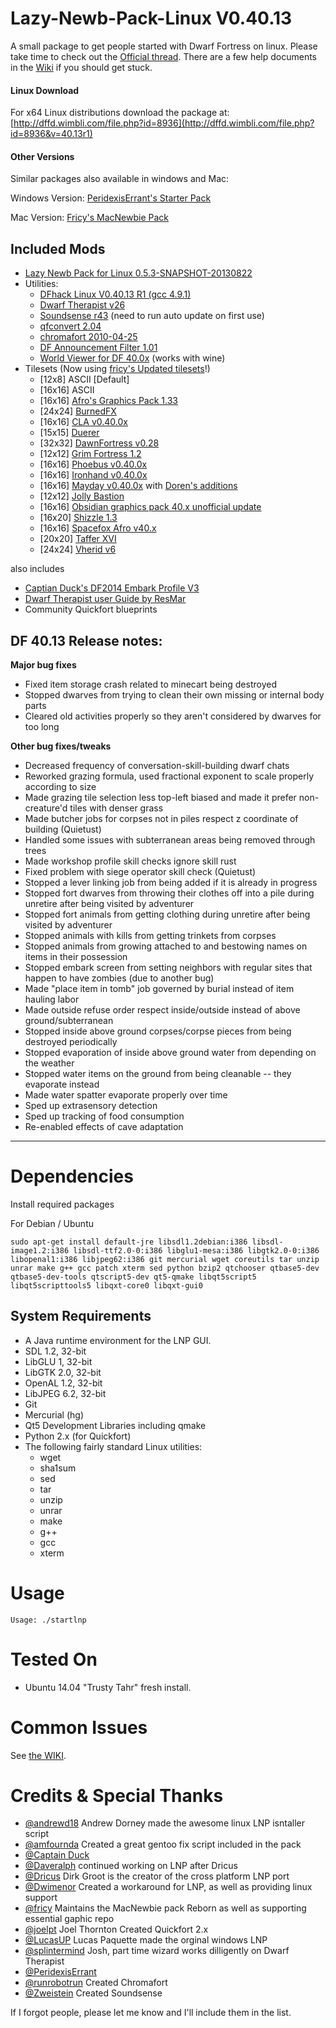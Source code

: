 Lazy-Newb-Pack-Linux V0.40.13
====================

A small package to get people started with Dwarf Fortress on linux. Please take time to check out the [Official thread](http://www.bay12forums.com/smf/index.php?topic=140966.0). There are a few help documents in the [Wiki](https://github.com/Lazy-Newb-Pack/Lazy-Newb-Pack-Linux/wiki) if you should get stuck.


#### Linux Download 

For x64 Linux distributions download the package at: [http://dffd.wimbli.com/file.php?id=8936](http://dffd.wimbli.com/file.php?id=8936&v=40.13r1)


#### Other Versions
 

Similar packages also available in windows and Mac:

Windows Version: [PeridexisErrant's Starter Pack](http://www.bay12forums.com/smf/index.php?topic=126076.0)

Mac Version: [Fricy's MacNewbie Pack](http://www.bay12forums.com/smf/index.php?topic=128960.0)


Included Mods
-------------
* [Lazy Newb Pack for Linux 0.5.3-SNAPSHOT-20130822](https://bitbucket.org/Dricus/lazy-newbpack/overview)
* Utilities:
    * [DFhack Linux V0.40.13 R1 (gcc 4.9.1)](http://www.bay12forums.com/smf/index.php?topic=139553.0)
    * [Dwarf Therapist v26](https://github.com/splintermind/Dwarf-Therapist/tree/DF2014) 
    * [Soundsense r43](http://df.zweistein.cz/soundsense/) (need to run auto update on first use)
    * [qfconvert 2.04](http://www.joelpt.net/quickfort/)
    * [chromafort 2010-04-25](http://www.bay12forums.com/smf/index.php?topic=55025.0)
    * [DF Announcement Filter 1.01](http://www.bay12forums.com/smf/index.php?topic=130030.0)
    * [World Viewer for DF 40.0x](http://www.bay12forums.com/smf/index.php?topic=128932.0) (works with wine)
* Tilesets (Now using [fricy's Updated tilesets](https://github.com/fricy/DFgraphics)!)
    - [12x8] ASCII [Default]
    - [16x16] ASCII
    - [16x16] [Afro's Graphics Pack 1.33](http://dffd.wimbli.com/file.php?id=9137)
    - [24x24] [BurnedFX](http://www.bay12forums.com/smf/index.php?topic=143588.0)
    - [16x16] [CLA v0.40.0x](http://www.bay12forums.com/smf/index.php?topic=105376.0)
    - [15x15] [Duerer](http://www.bay12forums.com/smf/index.php?topic=142083.0)
    - [32x32] [DawnFortress v0.28](http://www.bay12forums.com/smf/index.php?topic=136221.msg4992910#msg4992910)
    - [12x12] [Grim Fortress 1.2](http://www.bay12forums.com/smf/index.php?topic=122421.0)
    - [16x16] [Phoebus v0.40.0x](http://www.bay12forums.com/smf/index.php?topic=137096.0)
    - [16x16] [Ironhand v0.40.0x](http://dffd.wimbli.com/file.php?id=8747)
    - [16x16] [Mayday v0.40.0x](http://goblinart.pl/vg-eng/df.php) with [Doren's additions](http://www.bay12forums.com/smf/index.php?topic=141195.0)
    - [12x12] [Jolly Bastion](http://www.bay12forums.com/smf/index.php?topic=104261.0)
    - [16x16] [Obsidian  graphics pack 40.x unofficial update](http://www.bay12forums.com/smf/index.php?topic=126934.0)
    - [16x20] [Shizzle 1.3](http://dffd.wimbli.com/file.php?id=7205)
    - [16x16] [Spacefox Afro v40.x](http://dffd.wimbli.com/file.php?id=9137)
    - [20x20] [Taffer XVI](http://www.bay12forums.com/smf/index.php?topic=107924.0)
    - [24x24] [Vherid v6](http://www.bay12forums.com/smf/index.php?topic=89856.0)

 also includes
 * [Captian Duck's DF2014 Embark Profile V3](http://www.reddit.com/r/dwarffortress/comments/2bzrqg/dfvidtuts2014_embark_profile_beta_testing/)
 * [Dwarf Therapist user Guide by ResMar](http://dffd.wimbli.com/file.php?id=7889)
 * Community Quickfort blueprints




DF 40.13 Release notes:
-------------

**Major bug fixes**

  * Fixed item storage crash related to minecart being destroyed
  * Stopped dwarves from trying to clean their own missing or internal body parts
  * Cleared old activities properly so they aren't considered by dwarves for too long


**Other bug fixes/tweaks**

  * Decreased frequency of conversation-skill-building dwarf chats
  * Reworked grazing formula, used fractional exponent to scale properly according to size
  * Made grazing tile selection less top-left biased and made it prefer non-creature'd tiles with denser grass
  * Made butcher jobs for corpses not in piles respect z coordinate of building (Quietust)
  * Handled some issues with subterranean areas being removed through trees
  * Made workshop profile skill checks ignore skill rust
  * Fixed problem with siege operator skill check (Quietust)
  * Stopped a lever linking job from being added if it is already in progress
  * Stopped fort dwarves from throwing their clothes off into a pile during unretire after being visited by adventurer
  * Stopped fort animals from getting clothing during unretire after being visited by adventurer
  * Stopped animals with kills from getting trinkets from corpses
  * Stopped animals from growing attached to and bestowing names on items in their possession
  * Stopped embark screen from setting neighbors with regular sites that happen to have zombies (due to another bug)
  * Made "place item in tomb" job governed by burial instead of item hauling labor
  * Made outside refuse order respect inside/outside instead of above ground/subterranean
  * Stopped inside above ground corpses/corpse pieces from being destroyed periodically
  * Stopped evaporation of inside above ground water from depending on the weather
  * Stopped water items on the ground from being cleanable -- they evaporate instead
  * Made water spatter evaporate properly over time
  * Sped up extrasensory detection
  * Sped up tracking of food consumption
  * Re-enabled effects of cave adaptation

-------------

#   Dependencies

   Install required packages

 For Debian / Ubuntu
```
sudo apt-get install default-jre libsdl1.2debian:i386 libsdl-image1.2:i386 libsdl-ttf2.0-0:i386 libglu1-mesa:i386 libgtk2.0-0:i386 libopenal1:i386 libjpeg62:i386 git mercurial wget coreutils tar unzip unrar make g++ gcc patch xterm sed python bzip2 qtchooser qtbase5-dev qtbase5-dev-tools qtscript5-dev qt5-qmake libqt5script5 libqt5scripttools5 libqxt-core0 libqxt-gui0
```


  System Requirements
-------------

* A Java runtime environment for the LNP GUI.
* SDL 1.2, 32-bit
* LibGLU 1, 32-bit
* LibGTK 2.0, 32-bit
* OpenAL 1.2, 32-bit
* LibJPEG 6.2, 32-bit
* Git
* Mercurial (hg)
* Qt5 Development Libraries including qmake
* Python 2.x (for Quickfort)
* The following fairly standard Linux utilities:
  - wget
  - sha1sum
  - sed
  - tar
  - unzip
  - unrar
  - make
  - g++
  - gcc
  - xterm

 Usage
=====

```
Usage: ./startlnp
```


Tested On
=========
* Ubuntu 14.04 "Trusty Tahr"      fresh install.
 

Common Issues
=============
See [the WIKI](https://github.com/BeauBouchard/DF-Lazy-Newb-Pack/wiki).

Credits & Special Thanks
=============

 * [@andrewd18](https://github.com/andrewd18/) Andrew Dorney made the awesome linux LNP isntaller script
 * [@amfournda](https://github.com/amfournda/) Created a great gentoo fix script included in the pack
 * [@Captain Duck](https://www.youtube.com/playlist?list=PL06686270DA5FF439) 
 * [@Daveralph](https://github.com/daveralph1234/LazyNewbPack/) continued working on LNP after Dricus 
 * [@Dricus](https://github.com/Dricus)   Dirk Groot is the creator of the cross platform LNP port
 * [@Dwimenor](https://github.com/Dwimenor/) Created a workaround for LNP, as well as providing linux support
 * [@fricy](https://github.com/fricy/) Maintains the MacNewbie pack Reborn as well as supporting essential gaphic repo
 * [@joelpt](http://www.joelpt.net/quickfort/) Joel Thornton Created Quickfort 2.x
 * [@LucasUP](https://github.com/LucasUP/) Lucas Paquette made the orginal windows LNP 
 * [@splintermind](https://github.com/splintermind/) Josh, part time wizard works dilligently on Dwarf Therapist
 * [@PeridexisErrant](http://www.bay12forums.com/smf/index.php?topic=126076.0)
 * [@runrobotrun](http://www.bay12forums.com/smf/index.php?topic=55025.0) Created Chromafort
 * [@Zweistein](http://zweistein.cz/) Created Soundsense



If I forgot people, please let me know and I'll include them in the list.





